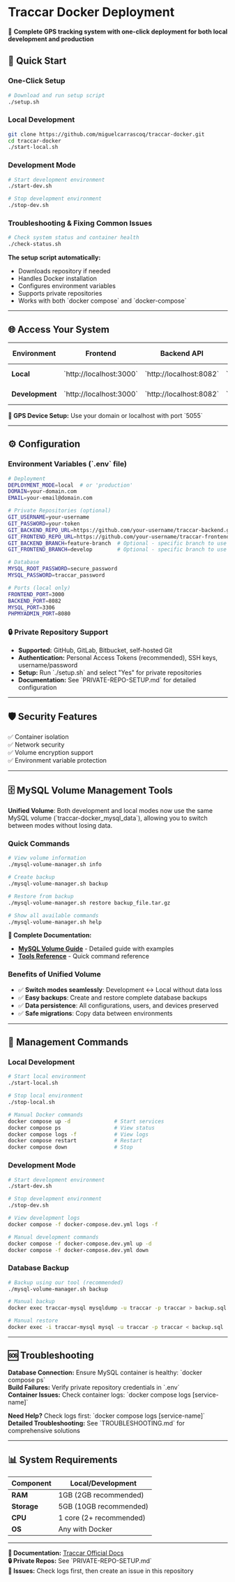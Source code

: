 # Traccar Docker Deployment

🚀 **Complete GPS tracking system with one-click deployment for both local development and production**

## 🚀 Quick Start

### One-Click Setup
```bash
# Download and run setup script
./setup.sh
```

### Local Development
```bash
git clone https://github.com/miguelcarrascoq/traccar-docker.git
cd traccar-docker
./start-local.sh
```

### Development Mode
```bash
# Start development environment
./start-dev.sh

# Stop development environment
./stop-dev.sh
```

### Troubleshooting & Fixing Common Issues
```bash
# Check system status and container health
./check-status.sh
```

**The setup script automatically:**
- Downloads repository if needed
- Handles Docker installation  
- Configures environment variables
- Supports private repositories
- Works with both \`docker compose\` and \`docker-compose\`

---

## 🌐 Access Your System

| Environment | Frontend | Backend API | Database Admin | Default Login |
|------------|----------|-------------|----------------|---------------|
| **Local** | \`http://localhost:3000\` | \`http://localhost:8082\` | \`http://localhost:8080\` | admin / admin |
| **Development** | \`http://localhost:3000\` | \`http://localhost:8082\` | \`http://localhost:8080\` | admin / admin |

**📱 GPS Device Setup:** Use your domain or localhost with port \`5055\`

---

## ⚙️ Configuration

### Environment Variables (\`.env\` file)
```bash
# Deployment
DEPLOYMENT_MODE=local  # or 'production'
DOMAIN=your-domain.com
EMAIL=your-email@domain.com

# Private Repositories (optional)
GIT_USERNAME=your-username
GIT_PASSWORD=your-token
GIT_BACKEND_REPO_URL=https://github.com/your-username/traccar-backend.git
GIT_FRONTEND_REPO_URL=https://github.com/your-username/traccar-frontend.git
GIT_BACKEND_BRANCH=feature-branch  # Optional - specific branch to use
GIT_FRONTEND_BRANCH=develop        # Optional - specific branch to use

# Database
MYSQL_ROOT_PASSWORD=secure_password
MYSQL_PASSWORD=traccar_password

# Ports (local only)
FRONTEND_PORT=3000
BACKEND_PORT=8082
MYSQL_PORT=3306
PHPMYADMIN_PORT=8080
```

### 🔒 Private Repository Support
- **Supported:** GitHub, GitLab, Bitbucket, self-hosted Git
- **Authentication:** Personal Access Tokens (recommended), SSH keys, username/password
- **Setup:** Run \`./setup.sh\` and select "Yes" for private repositories
- **Documentation:** See \`PRIVATE-REPO-SETUP.md\` for detailed configuration

---

## 🛡️ Security Features
✅ Container isolation  
✅ Network security  
✅ Volume encryption support  
✅ Environment variable protection  

---

## 🗄️ MySQL Volume Management Tools

**Unified Volume**: Both development and local modes now use the same MySQL volume (\`traccar-docker_mysql_data\`), allowing you to switch between modes without losing data.

### Quick Commands
```bash
# View volume information
./mysql-volume-manager.sh info

# Create backup
./mysql-volume-manager.sh backup

# Restore from backup
./mysql-volume-manager.sh restore backup_file.tar.gz

# Show all available commands
./mysql-volume-manager.sh help
```

**📖 Complete Documentation:**
- **[MySQL Volume Guide](MYSQL-VOLUME-GUIDE.md)** - Detailed guide with examples
- **[Tools Reference](TOOLS-REFERENCE.md)** - Quick command reference

### Benefits of Unified Volume
- ✅ **Switch modes seamlessly**: Development ↔ Local without data loss
- ✅ **Easy backups**: Create and restore complete database backups  
- ✅ **Data persistence**: All configurations, users, and devices preserved
- ✅ **Safe migrations**: Copy data between environments

---

## 🔧 Management Commands

### Local Development
```bash
# Start local environment
./start-local.sh

# Stop local environment
./stop-local.sh

# Manual Docker commands
docker compose up -d              # Start services
docker compose ps                 # View status  
docker compose logs -f            # View logs
docker compose restart            # Restart
docker compose down               # Stop
```

### Development Mode
```bash
# Start development environment
./start-dev.sh

# Stop development environment  
./stop-dev.sh

# View development logs
docker compose -f docker-compose.dev.yml logs -f

# Manual development commands
docker compose -f docker-compose.dev.yml up -d
docker compose -f docker-compose.dev.yml down
```

### Database Backup
```bash
# Backup using our tool (recommended)
./mysql-volume-manager.sh backup

# Manual backup
docker exec traccar-mysql mysqldump -u traccar -p traccar > backup.sql

# Manual restore  
docker exec -i traccar-mysql mysql -u traccar -p traccar < backup.sql
```

---

## 🆘 Troubleshooting

**Database Connection:** Ensure MySQL container is healthy: \`docker compose ps\`  
**Build Failures:** Verify private repository credentials in \`.env\`  
**Container Issues:** Check container logs: \`docker compose logs [service-name]\`  

**Need Help?** Check logs first: \`docker compose logs [service-name]\`  
**Detailed Troubleshooting:** See \`TROUBLESHOOTING.md\` for comprehensive solutions

---

## 📊 System Requirements

| Component | Local/Development | 
|-----------|-------------------|
| **RAM** | 1GB (2GB recommended) |
| **Storage** | 5GB (10GB recommended) |
| **CPU** | 1 core (2+ recommended) |
| **OS** | Any with Docker |

---

**📖 Documentation:** [Traccar Official Docs](https://www.traccar.org/documentation/)  
**🔒 Private Repos:** See \`PRIVATE-REPO-SETUP.md\`  
**🐛 Issues:** Check logs first, then create an issue in this repository
